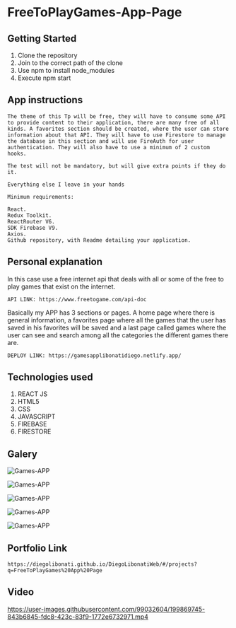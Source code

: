 # FreeToPlayGames-App-Page

## Getting Started

1. Clone the repository
2. Join to the correct path of the clone
3. Use npm to install node_modules
4. Execute npm start

## App instructions

```
The theme of this Tp will be free, they will have to consume some API to provide content to their application, there are many free of all kinds. A favorites section should be created, where the user can store information about that API. They will have to use Firestore to manage the database in this section and will use FireAuth for user authentication. They will also have to use a minimum of 2 custom hooks.

The test will not be mandatory, but will give extra points if they do it.

Everything else I leave in your hands

Minimum requirements:

React.
Redux Toolkit.
ReactRouter V6.
SDK Firebase V9.
Axios.
Github repository, with Readme detailing your application.
```

## Personal explanation

In this case use a free internet api that deals with all or some of the free to play games that exist on the internet.

```
API LINK: https://www.freetogame.com/api-doc
```

Basically my APP has 3 sections or pages. A home page where there is general information, a favorites page where all the games that the user has saved in his favorites will be saved and a last page called games where the user can see and search among all the categories the different games there are.

```
DEPLOY LINK: https://gamesapplibonatidiego.netlify.app/
```

## Technologies used

1. REACT JS
2. HTML5
3. CSS
4. JAVASCRIPT
5. FIREBASE
6. FIRESTORE

## Galery

![Games-APP](https://raw.githubusercontent.com/DiegoLibonati/DiegoLibonatiWeb/main/data/projects/React/Imagenes/gamesapp/gamesapp.png)

![Games-APP](https://raw.githubusercontent.com/DiegoLibonati/DiegoLibonatiWeb/main/data/projects/React/Imagenes/gamesapp/1.png)

![Games-APP](https://raw.githubusercontent.com/DiegoLibonati/DiegoLibonatiWeb/main/data/projects/React/Imagenes/gamesapp/2.png)

![Games-APP](https://raw.githubusercontent.com/DiegoLibonati/DiegoLibonatiWeb/main/data/projects/React/Imagenes/gamesapp/3.png)

![Games-APP](https://raw.githubusercontent.com/DiegoLibonati/DiegoLibonatiWeb/main/data/projects/React/Imagenes/gamesapp/4.png)

## Portfolio Link

`https://diegolibonati.github.io/DiegoLibonatiWeb/#/projects?q=FreeToPlayGames%20App%20Page`

## Video

https://user-images.githubusercontent.com/99032604/199869745-843b6845-fdc8-423c-83f9-1772e6732971.mp4
